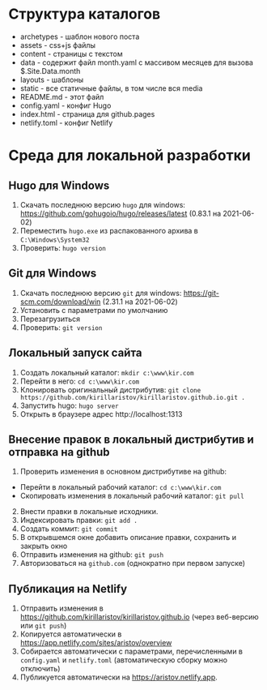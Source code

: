 # Структура каталогов

* archetypes - шаблон нового поста
* assets - сss+js файлы
* content - страницы с текстом
* data - содержит файл month.yaml с массивом месяцев для вызова $.Site.Data.month
* layouts - шаблоны
* static - все статичные файлы, в том числе вся media
* README.md - этот файл
* config.yaml - конфиг Hugo
* index.html - страница для github.pages
* netlify.toml - конфиг Netlify

# Среда для локальной разработки

## Hugo для Windows

1. Скачать последнюю версию `hugo` для windows: https://github.com/gohugoio/hugo/releases/latest (0.83.1 на 2021-06-02)
2. Переместить `hugo.exe` из распакованного архива в `C:\Windows\System32`
3. Проверить: `hugo version`

## Git для Windows

1. Скачать последнюю версию `git` для windows: https://git-scm.com/download/win (2.31.1 на 2021-06-02)
2. Установить с параметрами по умолчанию
3. Перезагрузиться
4. Проверить: `git version`

## Локальный запуск сайта

1. Создать локальный каталог: `mkdir c:\www\kir.com`
2. Перейти в него: `cd c:\www\kir.com`
3. Клонировать оригинальный дистрибутив: `git clone https://github.com/kirillaristov/kirillaristov.github.io.git .`
4. Запустить hugo: `hugo server`
5. Открыть в браузере адрес http://localhost:1313

## Внесение правок в локальный дистрибутив и отправка на github

1. Проверить изменения в основном дистрибутиве на github:
* Перейти в локальный рабочий каталог: `cd c:\www\kir.com`
* Скопировать изменения в локальный рабочий каталог: `git pull`
2. Внести правки в локальные исходники.
3. Индексировать правки: `git add .`
4. Создать коммит: `git commit`
5. В открывшемся окне добавить описание правки, сохранить и закрыть окно
6. Отправить изменения на github: `git push`
7. Авторизоваться на `github.com` (однократно при первом запуске)

## Публикация на Netlify

1. Отправить изменения в https://github.com/kirillaristov/kirillaristov.github.io (через веб-версию или `git push`)
2. Копируется автоматически в https://app.netlify.com/sites/aristov/overview
3. Собирается автоматически с параметрами, перечисленными в `config.yaml` и `netlify.toml` (автоматическую сборку можно отключить)
4. Публикуется автоматически на https://aristov.netlify.app.
